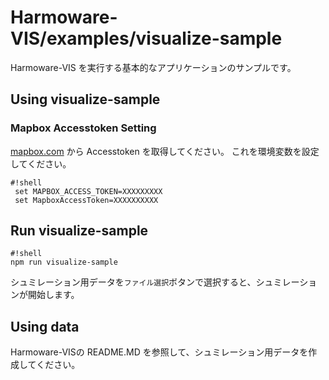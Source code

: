 # Harmoware-VIS/examples/visualize-sample
Harmoware-VIS を実行する基本的なアプリケーションのサンプルです。
## Using visualize-sample
### Mapbox Accesstoken Setting
[mapbox.com](https://www.mapbox.com/ "mapbox.com") から Accesstoken を取得してください。
これを環境変数を設定してください。
```
#!shell
 set MAPBOX_ACCESS_TOKEN=XXXXXXXXX
 set MapboxAccessToken=XXXXXXXXXX
```
## Run visualize-sample
```
#!shell
npm run visualize-sample
```
シュミレーション用データを`ファイル選択`ボタンで選択すると、シュミレーションが開始します。

## Using data
Harmoware-VISの README.MD を参照して、シュミレーション用データを作成してください。
